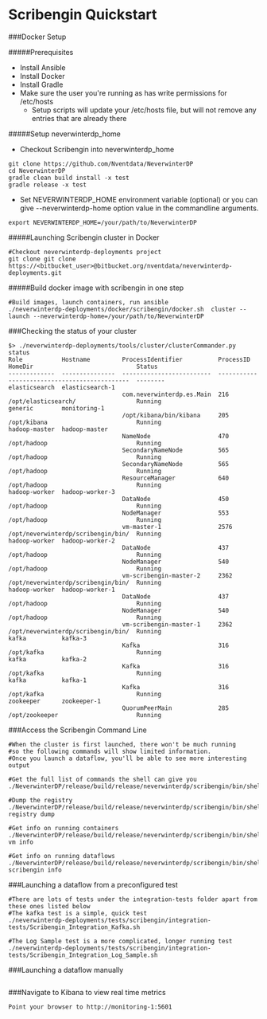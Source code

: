Scribengin Quickstart
=====================

###Docker Setup

#####Prerequisites
* Install Ansible
* Install Docker
* Install Gradle
* Make sure the user you're running as has write permissions for /etc/hosts
  * Setup scripts will update your /etc/hosts file, but will not remove any entries that are already there

#####Setup neverwinterdp_home

- Checkout Scribengin into neverwinterdp_home

```
git clone https://github.com/Nventdata/NeverwinterDP
cd NeverwinterDP
gradle clean build install -x test
gradle release -x test
```

- Set NEVERWINTERDP_HOME environment variable (optional) or you can give --neverwinterdp-home option value in the commandline arguments.

```
export NEVERWINTERDP_HOME=/your/path/to/NeverwinterDP
```

#####Launching Scribengin cluster in Docker
```
#Checkout neverwinterdp-deployments project 
git clone git clone https://<bitbucket_user>@bitbucket.org/nventdata/neverwinterdp-deployments.git
```

#####Build docker image with scribengin in one step
```
#Build images, launch containers, run ansible
./neverwinterdp-deployments/docker/scribengin/docker.sh  cluster --launch --neverwinterdp-home=/your/path/to/NeverwinterDP
```

###Checking the status of your cluster
```
$> ./neverwinterdp-deployments/tools/cluster/clusterCommander.py status
Role           Hostname         ProcessIdentifier          ProcessID    HomeDir                             Status
-------------  ---------------  -------------------------  -----------  ----------------------------------  --------
elasticsearch  elasticsearch-1
                                com.neverwinterdp.es.Main  216          /opt/elasticsearch/                 Running
generic        monitoring-1
                                /opt/kibana/bin/kibana     205          /opt/kibana                         Running
hadoop-master  hadoop-master
                                NameNode                   470          /opt/hadoop                         Running
                                SecondaryNameNode          565          /opt/hadoop                         Running
                                SecondaryNameNode          565          /opt/hadoop                         Running
                                ResourceManager            640          /opt/hadoop                         Running
hadoop-worker  hadoop-worker-3
                                DataNode                   450          /opt/hadoop                         Running
                                NodeManager                553          /opt/hadoop                         Running
                                vm-master-1                2576         /opt/neverwinterdp/scribengin/bin/  Running
hadoop-worker  hadoop-worker-2
                                DataNode                   437          /opt/hadoop                         Running
                                NodeManager                540          /opt/hadoop                         Running
                                vm-scribengin-master-2     2362         /opt/neverwinterdp/scribengin/bin/  Running
hadoop-worker  hadoop-worker-1
                                DataNode                   437          /opt/hadoop                         Running
                                NodeManager                540          /opt/hadoop                         Running
                                vm-scribengin-master-1     2362         /opt/neverwinterdp/scribengin/bin/  Running
kafka          kafka-3
                                Kafka                      316          /opt/kafka                          Running
kafka          kafka-2
                                Kafka                      316          /opt/kafka                          Running
kafka          kafka-1
                                Kafka                      316          /opt/kafka                          Running
zookeeper      zookeeper-1
                                QuorumPeerMain             285          /opt/zookeeper                      Running
```



###Access the Scribengin Command Line
```
#When the cluster is first launched, there won't be much running
#so the following commands will show limited information.
#Once you launch a dataflow, you'll be able to see more interesting output

#Get the full list of commands the shell can give you
./NeverwinterDP/release/build/release/neverwinterdp/scribengin/bin/shell.sh

#Dump the registry
./NeverwinterDP/release/build/release/neverwinterdp/scribengin/bin/shell.sh registry dump

#Get info on running containers
./NeverwinterDP/release/build/release/neverwinterdp/scribengin/bin/shell.sh vm info

#Get info on running dataflows
./NeverwinterDP/release/build/release/neverwinterdp/scribengin/bin/shell.sh scribengin info
```


###Launching a dataflow from a preconfigured test
```
#There are lots of tests under the integration-tests folder apart from these ones listed below
#The kafka test is a simple, quick test 
./neverwinterdp-deployments/tests/scribengin/integration-tests/Scribengin_Integration_Kafka.sh

#The Log Sample test is a more complicated, longer running test
./neverwinterdp-deployments/tests/scribengin/integration-tests/Scribengin_Integration_Log_Sample.sh
```

###Launching a dataflow manually
```
```


###Navigate to Kibana to view real time metrics
```
Point your browser to http://monitoring-1:5601
```
